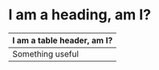 # I am a heading, am I?

| I am a table header, am I? |
| -------------------------- |
| Something useful           |